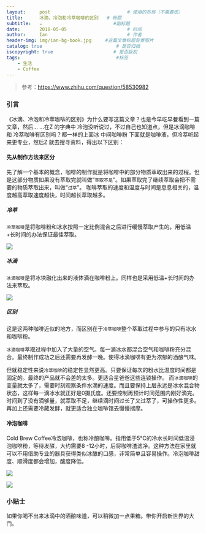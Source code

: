 ```yaml
---
layout:     post             				# 使用的布局（不需要改）
title:      冰滴、冷泡和冷萃咖啡的区别   # 标题 
subtitle:   ☕️ 					  		#副标题
date:       2018-05-05  					# 时间
author:     Ian                  			# 作者
header-img: img/ian-bg-book.jpg 	#这篇文章标题背景图片
catalog: true                        	# 是否归档
iscopyright: true                      # 是否版权
tags:                              		#标签
    - 生活
    - Coffee
---
```


> 参考：<https://www.zhihu.com/question/58530982>

### 引言

《冰滴、冷泡和冷萃咖啡的区别》为什么要写这篇文章？也是今早吃早餐看到一篇文章，然后... ...在Z 的字典中 冷泡没听说过，不过自己也知道点，但是冰滴咖啡 和 冷萃咖啡有区别吗？都一样的上面冰 中间咖啡粉 下面就是咖啡液，但冷萃听起来更专业，然后Z 就去搜寻资料，得出以下区别：

#### 先从制作方法来区分
先了解一个基本的概念，咖啡的制作就是将咖啡中的部分物质萃取出来的过程。但是这部分物质如果没有萃取完就叫做“`萃取不足`”。如果萃取完了继续萃取会把不需要的物质萃取出来，叫做“`过萃`”。 咖啡萃取的速度和温度与时间是息息相关的，温度越高萃取速度越快，时间越长萃取越多。

##### 冷萃
`冷萃咖啡`是将咖啡粉和冰水按照一定比例混合之后进行缓慢萃取产生的。用低温+长时间的办法保证最佳萃取。
 
![](http://uniquezhangqi.oss-cn-shenzhen.aliyuncs.com/blog/2018-05-05-%E5%86%B7%E8%90%83.jpg) 

##### 冰滴
`冰滴咖啡`是将冰块融化出来的液体滴在咖啡粉上。同样也是采用低温+长时间的办法来萃取。 

![](http://uniquezhangqi.oss-cn-shenzhen.aliyuncs.com/blog/2018-05-05-%E5%86%B0%E6%BB%B4.jpeg)

##### 区别
这是这两种咖啡近似的地方，而区别在于`冷萃咖啡`整个萃取过程中参与的只有冰水和咖啡粉。

`冰滴咖啡`萃取过程中加入了大量的空气。每一滴冰水都混合空气和咖啡粉充分混合。最终制作成功之后还需要再发酵一晚。使得冰滴咖啡有更为浓郁的酒酿气味。 

但就稳定性来说`冷萃咖啡`的稳定性显然更高。只要保证每次的粉水比温度时间都是固定的。最终的产品就不会差的太多。更适合星爸爸这些连锁操作。 而`冰滴咖啡`的变量就太多了，需要时刻观察条件水滴的速度。而且要保持上层永远是冰水混合物状态，这样每一滴冰水就正好是0摄氏度。还要控制再预计时间范围内刚好滴完。时间到了没有滴够量，就萃取不足，继续滴时间过长了又过萃了，可操作性更多。再加上还需要冷藏发酵，就更适合独立咖啡馆去慢慢揣摩。 

#### 冷泡咖啡
Cold Brew Coffee冷泡咖啡，也称冷酿咖啡。指用低于5℃的冷水长时间低温浸泡咖啡粉，等待发酵，大约需要8 -12小时，后将咖啡渣滤净。这种方法在家里就可以不用借助专业的器具获得类似冰酿的口感，非常简单且容易操作。冷泡咖啡甜度、顺滑度都会增加，酸度降低。

![](http://uniquezhangqi.oss-cn-shenzhen.aliyuncs.com/blog/2018-05-05-%E5%86%B7%E6%B3%A11.jpg)

![](http://uniquezhangqi.oss-cn-shenzhen.aliyuncs.com/blog/2018-05-05-%E5%86%B7%E6%B3%A12.jpg)

### 小贴士 
如果你喝不出来冰滴中的酒酿味道，可以稍微加一点果糖。带你开启新世界的大门。


